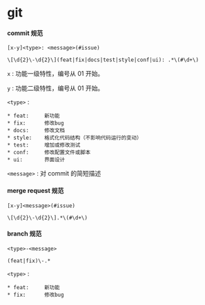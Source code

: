 # git

#### commit 规范

`[x-y]<type>: <message>(#issue)`

`\[\d{2}\-\d{2}\](feat|fix|docs|test|style|conf|ui): .*\(#\d+\)`

`x` : 功能一级特性，编号从 01 开始。

`y` : 功能二级特性，编号从 01 开始。

`<type>` : 

```text
* feat:     新功能
* fix:      修改bug
* docs:     修改文档
* style:    格式化代码结构（不影响代码运行的变动）
* test:     增加或修改测试
* conf:     修改配置文件或脚本
* ui:       界面设计

```

`<message>` : 对 commit 的简短描述

#### merge request 规范

`[x-y]<message>(#issue)`

`\[\d{2}\-\d{2}\].*\(#\d+\)`

#### branch 规范

`<type>-<message>`

`(feat|fix)\-.*`

`<type>` : 

```
* feat:     新功能
* fix:      修改bug

```

